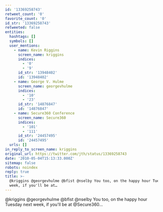 ```yaml
---
id: '13369258743'
retweet_count: '0'
favorite_count: '0'
id_str: '13369258743'
retweeted: false
entities:
  hashtags: []
  symbols: []
  user_mentions:
    - name: Kevin Riggins
      screen_name: kriggins
      indices:
        - '0'
        - '9'
      id_str: '13948402'
      id: '13948402'
    - name: George V. Hulme
      screen_name: georgevhulme
      indices:
        - '10'
        - '23'
      id_str: '14876847'
      id: '14876847'
    - name: Secure360 Conference
      screen_name: Secure360
      indices:
        - '101'
        - '111'
      id_str: '24457495'
      id: '24457495'
  urls: []
in_reply_to_screen_name: kriggins
original_url: https://twitter.com/jth/status/13369258743
date: '2010-05-04T15:13:33.000Z'
sitemap: false
robots: noindex
reply: true
title: >-
  @kriggins @georgevhulme @bfist @nselby You too, on the happy hour Tuesday next
  week, if you'll be at…
---
```


@kriggins @georgevhulme @bfist @nselby You too, on the happy hour Tuesday next week, if you'll be at @Secure360...